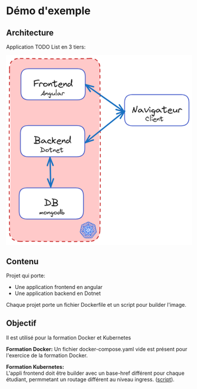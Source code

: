 # Démo d'exemple

## Architecture
Application TODO List en 3 tiers:  


![architecture](images/architecture-demo.png)

## Contenu
Projet qui porte:
- Une application frontend en angular
- Une application backend en Dotnet

Chaque projet porte un fichier Dockerfile et un script pour builder l'image.  

## Objectif

Il est utilisé pour la formation Docker et Kubernetes

**Formation Docker:**
Un fichier docker-compose.yaml vide est présent pour l'exercice de la formation Docker.  

**Formation Kubernetes:**  
L'appli frontend doit être builder avec un base-href différent pour chaque étudiant, permmetant un routage différent au niveau ingress. ([script](https://github.com/Les-filles-et-les-garcons-de-la-tech/todo-list-docker-compose-example/blob/master/Front/frontend/build-and-push.sh)).


